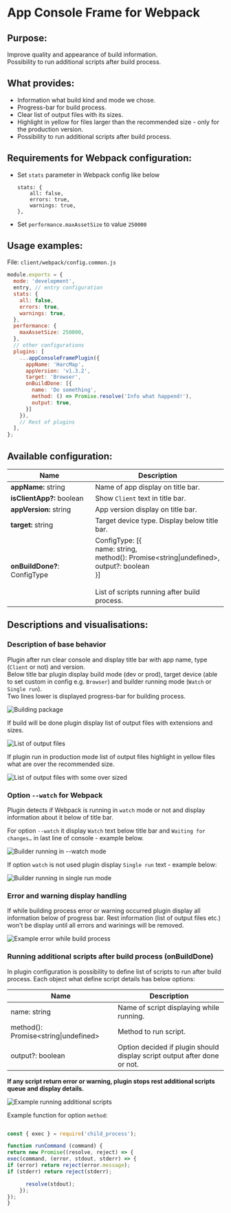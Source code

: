 App Console Frame for Webpack
==================

Purpose:
---------

Improve quality and appearance of build information.  
Possibility to run additional scripts after build process.

What provides:
---------------

* Information what build kind and mode we chose.
* Progress-bar for build process.
* Clear list of output files with its sizes.
* Highlight in yellow for files larger than the recommended size - only for the production version.
* Possibility to run additional scripts after build process.

Requirements for Webpack configuration:
----------------------------------------

* Set `stats` parameter in Webpack config like below

  ```
  stats: {
      all: false,
      errors: true,
      warnings: true,
  },
  ```

* Set `performance.maxAssetSize` to value `250000`


Usage examples:
----------------

File: `client/webpack/config.common.js`

```js
module.exports = {
  mode: 'development',
  entry, // entry configuration
  stats: {
    all: false,
    errors: true,
    warnings: true,
  },
  performance: {
    maxAssetSize: 250000,
  },
  // other configurations
  plugins: [
    ...appConsoleFramePlugin({
      appName: 'HarcMap',
      appVersion: 'v1.3.2',
      target: 'Browser',
      onBuildDone: [{
        name: 'Do something',
        method: () => Promise.resolve('Info what happend!'),
        output: true,
      }]
    }),
    // Rest of plugins
  ],
};
```

Available configuration:
-------------------------

| Name                         | Description                                                                                                                                                            |
|------------------------------|------------------------------------------------------------------------------------------------------------------------------------------------------------------------|
| **appName:** string          | Name of app display on title bar.                                                                                                                                      |
| **isClientApp?:** boolean    | Show `Client` text in title bar.                                                                                                                                       |
| **appVersion:** string       | App version display on title bar.                                                                                                                                      |
| **target:** string           | Target device type. Display below title bar.                                                                                                                           |
| **onBuildDone?**: ConfigType | ConfigType: [{ <br>  name: string, <br>  method(): Promise<string&vert;undefined>, <br>  output?: boolean <br>}] <br><br> List of scripts running after build process. |


Descriptions and visualisations:
----------------------------------

### Description of base behavior

Plugin after run clear console and display title bar with app name, type (`Client` or not) and version.  
Below title bar plugin display build mode (dev or prod), target device (able to set custom in config e.g. `Browser`) and builder running mode (`Watch` or `Single run`).  
Two lines lower is displayed progress-bar for building process.

![](app-console-frame/1.png "Building package")

If build will be done plugin display list of output files with extensions and sizes.

![](app-console-frame/2.png "List of output files")

If plugin run in production mode list of output files highlight in yellow files what are over the recommended size.

![](app-console-frame/3.png "List of output files with some over sized")

### Option `--watch` for Webpack

Plugin detects if Webpack is running in `watch` mode or not and display information about it below of title bar.

For option `--watch` it display `Watch` text below title bar and `Waiting for changes…` in last line of console - example below.

![](app-console-frame/4.png "Builder running in --watch mode")

If option `watch` is not used plugin display `Single run` text - example below:

![](app-console-frame/5.png "Builder running in single run mode")

### Error and warning display handling

If while building process error or warning occurred plugin display all information below of progress bar. Rest information (list of output files etc.) won't be display until all errors and warinings will be removed.

![](app-console-frame/6.png "Example error while build process")

### Running additional scripts after build process (onBuildDone)

In plugin configuration is possibility to define list of scripts to run after build process. Each object what define script details has below options:

| Name                                     | Description                                                              |
|------------------------------------------|--------------------------------------------------------------------------|
| name: string                             | Name of script displaying while running.                                 |
| method(): Promise<string&vert;undefined> | Method to run script.                                                    |
| output?: boolean                         | Option decided if plugin should display script output after done or not. |

**If any script return error or warning, plugin stops rest additional scripts queue and display details.**

![](app-console-frame/7.png "Example running additional scripts")

Example function for option `method`:
  ```js
  
  const { exec } = require('child_process');
  
  function runCommand (command) {
  return new Promise((resolve, reject) => {
  exec(command, (error, stdout, stderr) => {
  if (error) return reject(error.message);
  if (stderr) return reject(stderr);
  
        resolve(stdout);
      });
  });
  }
  ```
